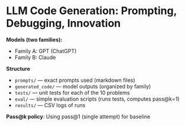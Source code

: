 # LLM Code Generation: Prompting, Debugging, Innovation

**Models (two families):**
- Family A: GPT (ChatGPT)
- Family B: Claude

**Structure**
- `prompts/` — exact prompts used (markdown files)
- `generated_code/` — model outputs (organized by family)
- `tests/` — unit tests for each of the 10 problems
- `eval/` — simple evaluation scripts (runs tests, computes pass@k=1)
- `results/` — CSV logs of runs

**Pass@k policy**: Using pass@1 (single attempt) for baseline
